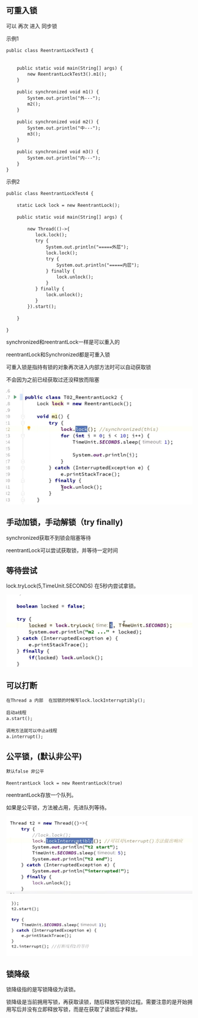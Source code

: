 可重入锁
---

可以 再次 进入 同步锁

示例1

    public class ReentrantLockTest3 {
    
    
        public static void main(String[] args) {
            new ReentrantLockTest3().m1();
        }
    
        public synchronized void m1() {
            System.out.println("外---");
            m2();
        }
    
        public synchronized void m2() {
            System.out.println("中---");
            m3();
        }
    
        public synchronized void m3() {
            System.out.println("内---");
        }
    }

示例2

    public class ReentrantLockTest4 {
    
        static Lock lock = new ReentrantLock();
    
        public static void main(String[] args) {
    
            new Thread(()->{
               lock.lock();
               try {
                   System.out.println("=====外层");
                   lock.lock();
                   try {
                       System.out.println("=====内层");
                   } finally {
                       lock.unlock();
                   }
               } finally {
                   lock.unlock();
               }
            }).start();
    
        }
    
    }

synchronized和reentrantLock一样是可以重入的

reentrantLock和Synchronized都是可重入锁

可重入锁是指持有锁的对象再次进入内部方法时可以自动获取锁

不会因为之前已经获取过还没释放而阻塞

![img_29.png](img/img_29.png)

手动加锁，手动解锁（try finally)
---

synchronized获取不到锁会阻塞等待

reentrantLock可以尝试获取锁，并等待一定时间

等待尝试
---

lock.tryLock(5,TimeUnit.SECONDS) 在5秒内尝试拿锁。

![img_30.png](img/img_30.png)

可以打断
---

    在Thread a 内部  在加锁的时候写lock.lockInterruptibly();
    
    启动a线程
    a.start();
    
    调用方法就可以中止a线程
    a.interrupt();

公平锁，(默认非公平)
---
    
    默认false 非公平

    ReentrantLock lock = new ReentrantLock(true)

reentrantLock存放一个队列。

如果是公平锁，方法被占用，先进队列等待。



![img_31.png](img/img_31.png)

![img_32.png](img/img_32.png)


锁降级
---

锁降级指的是写锁降级为读锁。

锁降级是当前拥用写锁，再获取读锁，随后释放写锁的过程。需要注意的是开始拥用写后并没有立即释放写锁，而是在获取了读锁后才释放。